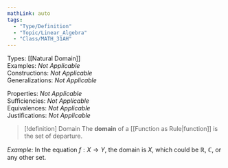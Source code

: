 ```yaml
---
mathLink: auto
tags:
  - "Type/Definition"
  - "Topic/Linear_Algebra"
  - "Class/MATH_31AH"
---
```

Types: [[Natural Domain]]  
Examples: <i>Not Applicable</i>  
Constructions: <i>Not Applicable</i>  
Generalizations: <i>Not Applicable</i>  

Properties: <i>Not Applicable</i>  
Sufficiencies: <i>Not Applicable</i>  
Equivalences: <i>Not Applicable</i>  
Justifications: <i>Not Applicable</i>  

> [!definition] Domain
> The **domain** of a [[Function as Rule|function]] is the set of departure.

*Example:* In the equation $f:X\to Y$, the domain is $X$, which could be $\mathbb{R}$, $\mathbb{C}$, or any other set.